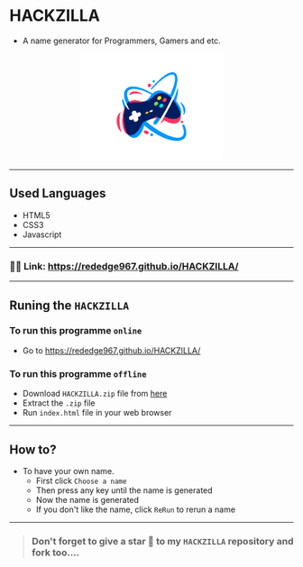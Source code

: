 # HACKZILLA
- A name generator for Programmers, Gamers and etc.

<p align="center">
   <img src="image-removebg-preview.png" height="50%" width="50%">
</p>

---
## Used Languages
- HTML5
- CSS3
- Javascript
---
### 🔗🔗 Link: https://rededge967.github.io/HACKZILLA/
---
## Runing the `HACKZILLA`
### To run this programme `online`
- Go to https://rededge967.github.io/HACKZILLA/

### To run this programme `offline`
- Download `HACKZILLA.zip` file from [here](https://github.com/RedEdge967/HACKZILLA/releases)
- Extract the `.zip` file
- Run `index.html` file in your web browser
---
## How to?
- To have your own name.
   - First click `Choose a name`
   - Then press any key until the name is generated
   - Now the name is generated
   - If you don't like the name, click `ReRun` to rerun a name
---
> ### Don't forget to give a star 🌟 to my `HACKZILLA` repository and fork too....
